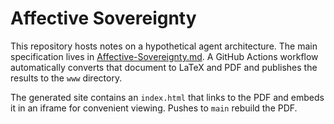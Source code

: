 # Affective Sovereignty

This repository hosts notes on a hypothetical agent architecture. The main specification lives in [Affective-Sovereignty.md](Affective-Sovereignty.md). A GitHub Actions workflow automatically converts that document to LaTeX and PDF and publishes the results to the `www` directory.

The generated site contains an `index.html` that links to the PDF and embeds it in an iframe for convenient viewing. Pushes to `main` rebuild the PDF.
